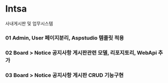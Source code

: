 # Intsa
사내게시판 및 업무시스템

### 01 Admin, User 페이지분리, Aspstudio 템플릿 적용

### 02 Board > Notice 공지사항 게시판관련 모델, 리포지토리, WebApi 추가 

### 03 Board > Notice 공지사항 게시판 CRUD 기능구현 



